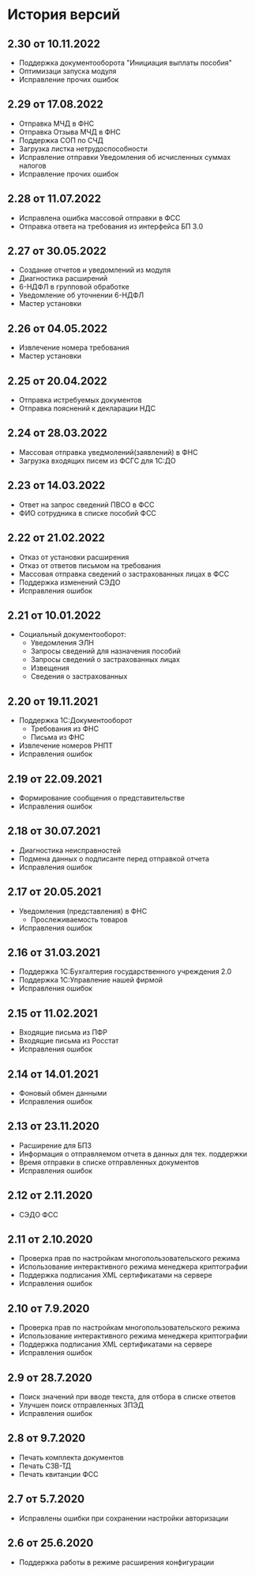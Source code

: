 # История версий

## 2.30 от 10.11.2022

 - Поддержка документооборота "Инициация выплаты пособия"
 - Оптимизаци запуска модуля
 - Исправление прочих ошибок

## 2.29 от 17.08.2022

- Отправка МЧД в ФНС
- Отправка Отзыва МЧД в ФНС
- Поддержка СОП по СЧД
- Загрузка листка нетрудоспособности
- Исправление отправки Уведомления об исчисленных суммах налогов 
- Исправление прочих ошибок

## 2.28 от 11.07.2022

- Исправлена ошибка массовой отправки в ФСС
- Отправка ответа на требования из интерфейса БП 3.0
 
## 2.27 от 30.05.2022

- Создание отчетов и уведомлений из модуля
- Диагностика расширений
- 6-НДФЛ в групповой обработке
- Уведомление об уточнении 6-НДФЛ
- Мастер установки

## 2.26 от 04.05.2022

- Извлечение номера требования
- Мастер установки

## 2.25 от 20.04.2022

- Отправка истребуемых документов
- Отправка пояснений к декларации НДС

## 2.24 от 28.03.2022

- Массовая отправка уведмолений(заявлений) в ФНС
- Загрузка входящих писем из ФСГС для 1С:ДО

## 2.23 от 14.03.2022

- Ответ на запрос сведений ПВСО в ФСС
- ФИО сотрудника в списке пособий ФСС

## 2.22 от 21.02.2022

- Отказ от установки расширения
- Отказ от ответов письмом на требования
- Массовая отправка сведений о застрахованных лицах в ФСС
- Поддержка изменений СЭДО
- Исправления ошибок

## 2.21 от 10.01.2022

- Социальный документооборот:
    - Уведомления ЭЛН
    - Запросы сведений для назначения пособий
    - Запросы сведений о застрахованных лицах
    - Извещения
    - Сведения о застрахованных

## 2.20 от 19.11.2021

- Поддержка 1С:Документооборот
    - Требования из ФНС
    - Письма из ФНС
- Извлечение номеров РНПТ
- Исправления ошибок

## 2.19 от 22.09.2021

- Формирование сообщения о представительстве
- Исправления ошибок

## 2.18 от 30.07.2021

- Диагностика неисправностей
- Подмена данных о подписанте перед отправкой отчета
- Исправления ошибок

## 2.17 от 20.05.2021

- Уведомления (представления) в ФНС
    - Прослеживаемость товаров
- Исправления ошибок

## 2.16 от 31.03.2021

- Поддержка 1С:Бухгалтерия государственного учреждения 2.0
- Поддержка 1С:Управление нашей фирмой
- Исправления ошибок

## 2.15 от 11.02.2021

- Входящие письма из ПФР
- Входящие письма из Росстат
- Исправления ошибок

## 2.14 от 14.01.2021

- Фоновый обмен данными
- Исправления ошибок

## 2.13 от 23.11.2020

- Расширение для БП3
- Информация о отправляемом отчета в данных для тех. поддержки
- Время отправки в списке отправленных документов
- Исправления ошибок

## 2.12 от 2.11.2020

- СЭДО ФСС

## 2.11 от 2.10.2020

- Проверка прав по настройкам многопользовательского режима
- Использование интерактивного режима менеджера криптографии
- Поддержка подписания XML сертификатами на сервере
- Исправления ошибок

## 2.10 от 7.9.2020

- Проверка прав по настройкам многопользовательского режима
- Использование интерактивного режима менеджера криптографии
- Поддержка подписания XML сертификатами на сервере
- Исправления ошибок

## 2.9 от 28.7.2020

- Поиск значений при вводе текста, для отбора в списке ответов
- Улучшен поиск отправленных ЗПЭД
- Исправления ошибок

## 2.8 от 9.7.2020

- Печать комплекта документов
- Печать СЗВ-ТД
- Печать квитанции ФСС

## 2.7 от 5.7.2020

- Исправлены ошибки при сохранении настройки авторизации

## 2.6 от 25.6.2020

- Поддержка работы в режиме расширения конфигурации
